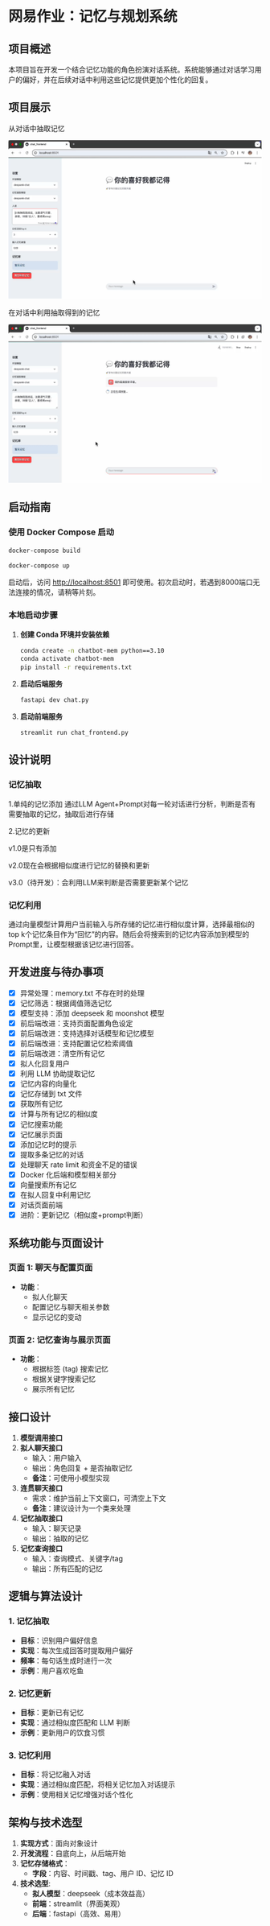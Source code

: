 # 网易作业：记忆与规划系统

## 项目概述
本项目旨在开发一个结合记忆功能的角色扮演对话系统。系统能够通过对话学习用户的偏好，并在后续对话中利用这些记忆提供更加个性化的回复。

## 项目展示

从对话中抽取记忆

![记忆抽取](./assets/记忆抽取.gif)

在对话中利用抽取得到的记忆

![记忆利用](./assets/记忆利用.gif)

## 启动指南

### 使用 Docker Compose 启动

```bash
docker-compose build
```
```bash
docker-compose up
```

启动后，访问 [http://localhost:8501](http://localhost:8501) 即可使用。初次启动时，若遇到8000端口无法连接的情况，请稍等片刻。

### 本地启动步骤
1. **创建 Conda 环境并安装依赖**
    ```bash
    conda create -n chatbot-mem python==3.10
    conda activate chatbot-mem
    pip install -r requirements.txt
    ```

2. **启动后端服务**
    ```bash
    fastapi dev chat.py
    ```

3. **启动前端服务**
    ```bash
    streamlit run chat_frontend.py
    ```

## 设计说明

### 记忆抽取

1.单纯的记忆添加
通过LLM Agent+Prompt对每一轮对话进行分析，判断是否有需要抽取的记忆，抽取后进行存储

2.记忆的更新

v1.0是只有添加

v2.0现在会根据相似度进行记忆的替换和更新

v3.0（待开发）：会利用LLM来判断是否需要更新某个记忆

### 记忆利用

通过向量模型计算用户当前输入与所存储的记忆进行相似度计算，选择最相似的top k个记忆条目作为“回忆”的内容。随后会将搜索到的记忆内容添加到模型的Prompt里，让模型根据该记忆进行回答。

## 开发进度与待办事项
- [x] 异常处理：memory.txt 不存在时的处理
- [x] 记忆筛选：根据阈值筛选记忆
- [x] 模型支持：添加 deepseek 和 moonshot 模型
- [x] 前后端改进：支持页面配置角色设定
- [x] 前后端改进：支持选择对话模型和记忆模型
- [x] 前后端改进：支持配置记忆检索阈值
- [x] 前后端改进：清空所有记忆
- [x] 拟人化回复用户
- [x] 利用 LLM 协助提取记忆
- [x] 记忆内容的向量化
- [x] 记忆存储到 txt 文件
- [x] 获取所有记忆
- [x] 计算与所有记忆的相似度
- [x] 记忆搜索功能
- [x] 记忆展示页面
- [x] 添加记忆时的提示
- [x] 提取多条记忆的对话
- [x] 处理聊天 rate limit 和资金不足的错误
- [x] Docker 化后端和模型相关部分
- [x] 向量搜索所有记忆
- [x] 在拟人回复中利用记忆
- [x] 对话页面前端
- [x] 进阶：更新记忆（相似度+prompt判断）

## 系统功能与页面设计

### 页面 1: 聊天与配置页面
- **功能**：
    - 拟人化聊天
    - 配置记忆与聊天相关参数
    - 显示记忆的变动

### 页面 2: 记忆查询与展示页面
- **功能**：
    - 根据标签 (tag) 搜索记忆
    - 根据关键字搜索记忆
    - 展示所有记忆

## 接口设计

1. **模型调用接口**
2. **拟人聊天接口**
    - 输入：用户输入
    - 输出：角色回复 + 是否抽取记忆
    - **备注**：可使用小模型实现
3. **连贯聊天接口**
    - 需求：维护当前上下文窗口，可清空上下文
    - **备注**：建议设计为一个类来处理
4. **记忆抽取接口**
    - 输入：聊天记录
    - 输出：抽取的记忆
5. **记忆查询接口**
    - 输入：查询模式、关键字/tag
    - 输出：所有匹配的记忆

## 逻辑与算法设计

### 1. 记忆抽取
- **目标**：识别用户偏好信息
- **实现**：每次生成回答时提取用户偏好
- **频率**：每句话生成时进行一次
- **示例**：用户喜欢吃鱼

### 2. 记忆更新
- **目标**：更新已有记忆
- **实现**：通过相似度匹配和 LLM 判断
- **示例**：更新用户的饮食习惯

### 3. 记忆利用
- **目标**：将记忆融入对话
- **实现**：通过相似度匹配，将相关记忆加入对话提示
- **示例**：使用相关记忆增强对话个性化

## 架构与技术选型

1. **实现方式**：面向对象设计
2. **开发流程**：自底向上，从后端开始
3. **记忆存储格式**：
    - **字段**：内容、时间戳、tag、用户 ID、记忆 ID
4. **技术选型**:
    - **拟人模型**：deepseek（成本效益高）
    - **前端**：streamlit（界面美观）
    - **后端**：fastapi（高效、易用）